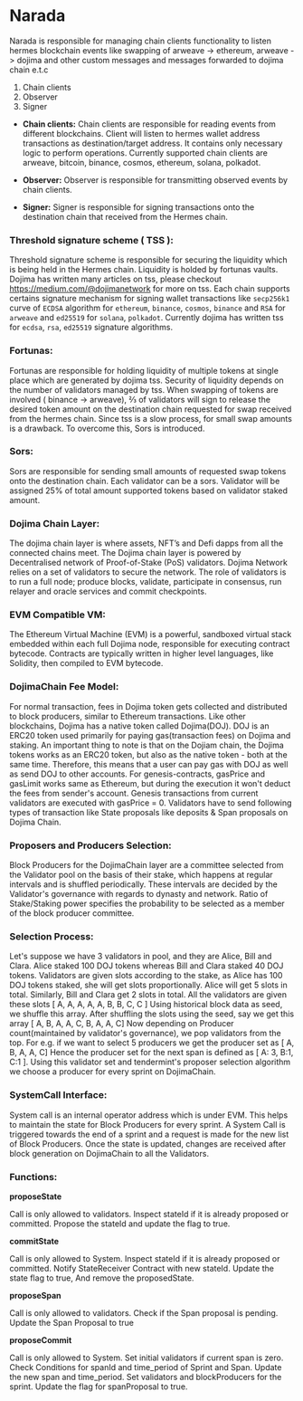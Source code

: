 # Narada

Narada is responsible for managing chain clients functionality to listen hermes blockchain events like swapping of arweave -> ethereum, arweave -> dojima and other custom messages and messages forwarded to dojima chain e.t.c

1. Chain clients
2. Observer
3. Signer

- **Chain clients:** 
	Chain clients are responsible for reading events from different blockchains. Client will listen to hermes wallet address transactions as destination/target address. It contains only necessary logic to perform operations. Currently supported chain clients are arweave, bitcoin, binance, cosmos, ethereum, solana, polkadot.

- **Observer:**
     Observer is responsible for transmitting observed events by chain clients. 

- **Signer:**
     Signer is responsible for signing transactions onto the destination chain that received from the Hermes chain.

### Threshold signature scheme ( TSS ):

Threshold signature scheme is responsible for securing the liquidity which is being held in the Hermes chain. Liquidity is holded by fortunas vaults. Dojima has written many articles on tss, please checkout https://medium.com/@dojimanetwork for more on tss. Each chain supports certains signature mechanism for signing wallet transactions like `secp256k1` curve of `ECDSA` algorithm for `ethereum`, `binance`, `cosmos`, `binance` and `RSA` for `arweave` and `ed25519` for `solana`, `polkadot`. Currently dojima has written tss for `ecdsa`, `rsa`, `ed25519` signature algorithms.

### Fortunas:

Fortunas are responsible for holding liquidity of multiple tokens at single place which are generated by dojima tss. Security of liquidity depends on the number of validators managed by tss. When swapping of tokens are involved ( binance -> arweave), ⅔ of validators will sign to release the desired token amount on the destination chain requested for swap received from the hermes chain. Since tss is a slow process, for small swap amounts is a drawback. To overcome this, Sors is introduced.

### Sors:

Sors are responsible for sending small amounts of requested swap tokens onto the destination chain. Each validator can be a sors. Validator will be assigned 25% of total amount supported tokens based on validator staked amount.

### Dojima Chain Layer:

The dojima chain layer is where assets, NFT’s and Defi dapps from all the connected chains meet. The Dojima chain layer is powered by Decentralised network of Proof-of-Stake (PoS) validators. Dojima Network relies on a set of validators to secure the network. The role of validators is to run a full node; produce blocks, validate, participate in consensus, run relayer and oracle services  and commit checkpoints.

### EVM Compatible VM:

The Ethereum Virtual Machine (EVM) is a powerful, sandboxed virtual stack embedded within each full Dojima node, responsible for executing contract bytecode. Contracts are typically written in higher level languages, like Solidity, then compiled to EVM bytecode.

### DojimaChain Fee Model:

For normal transaction, fees in Dojima token gets collected and distributed to block producers, similar to Ethereum transactions.
Like other blockchains, Dojima has a native token called Dojima(DOJ). DOJ is an ERC20 token used primarily for paying gas(transaction fees) on Dojima and staking.
An important thing to note is that on the Dojiam chain, the Dojima tokens works as an ERC20 token, but also as the native token - both at the same time. Therefore, this means that a user can pay gas with DOJ as well as send DOJ to other accounts.
For genesis-contracts, gasPrice and gasLimit works same as Ethereum, but during the execution it won't deduct the fees from sender's account.
Genesis transactions from current validators are executed with gasPrice = 0.
Validators have to send following types of transaction like State proposals like deposits & Span proposals on Dojima Chain.

### Proposers and Producers Selection:

Block Producers for the DojimaChain layer are a committee selected from the Validator pool on the basis of their stake, which happens at regular intervals and is shuffled periodically. These intervals are decided by the Validator's governance with regards to dynasty and network.
Ratio of Stake/Staking power specifies the probability to be selected as a member of the block producer committee.

### Selection Process:

Let's suppose we have 3 validators in pool, and they are Alice, Bill and Clara.
Alice staked 100 DOJ  tokens whereas Bill and Clara staked 40 DOJ tokens.
Validators are given slots according to the stake, as Alice has 100 DOJ  tokens staked, she will get slots proportionally. Alice will get 5 slots in total. Similarly, Bill and Clara get 2 slots in total.
All the validators are given these slots [ A, A, A, A, A, B, B, C, C ]
Using historical block data as seed, we shuffle this array.
After shuffling the slots using the seed, say we get this array [ A, B, A, A, C, B, A, A, C]
Now depending on Producer count(maintained by validator's governance), we pop validators from the top. For e.g. if we want to select 5 producers we get the producer set as [ A, B, A, A, C]
Hence the producer set for the next span is defined as [ A: 3, B:1, C:1 ].
Using this validator set and tendermint's proposer selection algorithm we choose a producer for every sprint on DojimaChain.

### SystemCall Interface:

System call is an internal operator address which is under EVM. This helps to maintain the state for Block Producers for every sprint. A System Call is triggered towards the end of a sprint and a request is made for the new list of Block Producers. Once the state is updated, changes are received after block generation on DojimaChain  to all the Validators.

### Functions:

**proposeState**

Call is only allowed to validators.
Inspect stateId if it is already proposed or committed.
Propose the stateId and update the flag to true.

**commitState**

Call is only allowed to System.
Inspect stateId if it is already proposed or committed.
Notify StateReceiver Contract with new stateId.
Update the state flag to true, And remove the proposedState.

**proposeSpan**

Call is only allowed to validators.
Check if the Span proposal is pending.
Update the Span Proposal to true

**proposeCommit**

Call is only allowed to System.
Set initial validators if current span is zero.
Check Conditions for spanId and time_period of Sprint and Span.
Update the new span and time_period.
Set validators and blockProducers for the sprint.
Update the flag for spanProposal to true.



